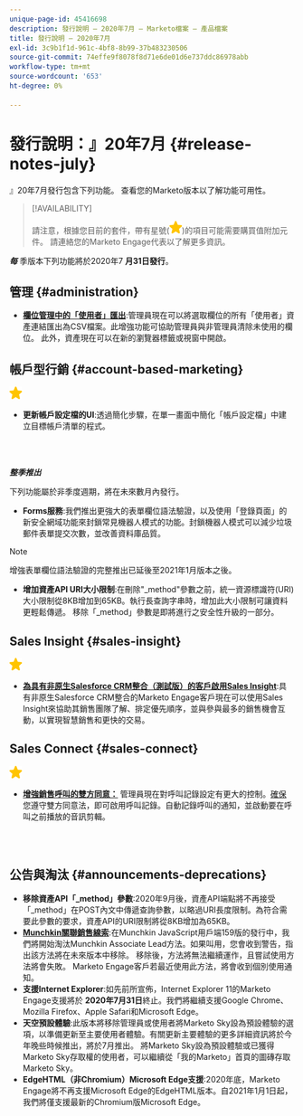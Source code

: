 ```yaml
---
unique-page-id: 45416698
description: 發行說明 — 2020年7月 — Marketo檔案 — 產品檔案
title: 發行說明 — 2020年7月
exl-id: 3c9b1f1d-961c-4bf8-8b99-37b483230506
source-git-commit: 74effe9f8078f8d71e6de01d6e737ddc86978abb
workflow-type: tm+mt
source-wordcount: '653'
ht-degree: 0%

---
```


# 發行說明：』20年7月 {#release-notes-july}

』20年7月發行包含下列功能。 查看您的Marketo版本以了解功能可用性。

>[!AVAILABILITY]
>
>請注意，根據您目前的套件，帶有星號(![(star)](assets/yellow-star.png))的項目可能需要購買值附加元件。 請連絡您的Marketo Engage代表以了解更多資訊。

**_每_** 季版本下列功能將於2020年7 **月31日發行**。

## 管理 {#administration}

* **[欄位管理中的「使用者」匯出](/help/marketo/product-docs/administration/field-management/export-used-by-data-for-a-field.md)**:管理員現在可以將選取欄位的所有「使用者」資產連結匯出為CSV檔案。此增強功能可協助管理員與非管理員清除未使用的欄位。 此外，資產現在可以在新的瀏覽器標籤或視窗中開啟。

## 帳戶型行銷 {#account-based-marketing}

![（星號）](assets/yellow-star.png)

* **更新帳戶設定檔的UI**:透過簡化步驟，在單一畫面中簡化「帳戶設定檔」中建立目標帳戶清單的程式。

<br> 

**_整季推出_**

下列功能屬於非季度週期，將在未來數月內發行。

* **Forms服務**:我們推出更強大的表單欄位語法驗證，以及使用「登錄頁面」的新安全網域功能來封鎖常見機器人模式的功能。封鎖機器人模式可以減少垃圾郵件表單提交次數，並改善資料庫品質。

>[!NOTE]
>
>增強表單欄位語法驗證的完整推出已延後至2021年1月版本之後。

* **增加資產API URI大小限制**:在刪除&quot;_method&quot;參數之前，統一資源標識符(URI)大小限制從8KB增加到65KB。執行長查詢字串時，增加此大小限制可讓資料更輕鬆傳遞。 移除「_method」參數是即將進行之安全性升級的一部分。

## Sales Insight {#sales-insight}

![（星號）](assets/yellow-star.png)

* **[為具有非原生Salesforce CRM整合（測試版）的客戶啟用Sales Insight](/help/marketo/product-docs/marketo-sales-insight/sales-insight-for-non-native-salesforce-integrations.md)**:具有非原生Salesforce CRM整合的Marketo Engage客戶現在可以使用Sales Insight來協助其銷售團隊了解、排定優先順序，並與參與最多的銷售機會互動，以實現智慧銷售和更快的交易。

## Sales Connect {#sales-connect}

![（星號）](assets/yellow-star.png)

* **[增強銷售呼叫的雙方同意：](/help/marketo/product-docs/marketo-sales-connect/phone/two-party-consent-settings.md)** 管理員現在對呼叫記錄設定有更大的控制。[確保](/help/marketo/product-docs/marketo-sales-connect/phone/enable-call-recording.md) 您遵守雙方同意法，即可啟用呼叫記錄。自動記錄呼叫的通知，並啟動要在呼叫之前播放的音訊剪輯。

<br> 

## 公告與淘汰 {#announcements-deprecations}

* **移除資產API「_method」參數**:2020年9月後，資產API端點將不再接受「_method」在POST內文中傳遞查詢參數，以略過URI長度限制。為符合需要此參數的要求，資產API的URI限制將從8KB增加為65KB。
* **[Munchkin關聯銷售線索](https://developers.marketo.com/blog/deprecation-of-munchkin-associate-lead-method/)**:在Munchkin JavaScript用戶端159版的發行中，我們將開始淘汰Munchkin Associate Lead方法。如果叫用，您會收到警告，指出該方法將在未來版本中移除。 移除後，方法將無法繼續運作，且嘗試使用方法將會失敗。 Marketo Engage客戶若最近使用此方法，將會收到個別使用通知。
* **支援Internet Explorer**:如先前所宣佈，Internet Explorer 11的Marketo Engage支援將於 **2020年7月31日**&#x200B;終止。我們將繼續支援Google Chrome、Mozilla Firefox、Apple Safari和Microsoft Edge。
* **天空預設體驗**:此版本將移除管理員或使用者將Marketo Sky設為預設體驗的選項，以準備更新至主要使用者體驗。有關更新主要體驗的更多詳細資訊將於今年晚些時候推出，將於7月推出。 將Marketo Sky設為預設體驗或已獲得Marketo Sky存取權的使用者，可以繼續從「我的Marketo」首頁的圖磚存取Marketo Sky。
* **EdgeHTML（非Chromium）Microsoft Edge支援**:2020年底，Marketo Engage將不再支援Microsoft Edge的EdgeHTML版本。自2021年1月1日起，我們將僅支援最新的Chromium版Microsoft Edge。
